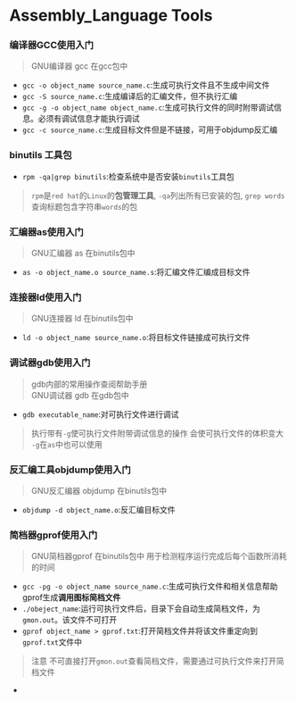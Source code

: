 # Assembly_Language Tools

### 编译器GCC使用入门
> GNU编译器 gcc 在gcc包中

* `gcc -o object_name source_name.c`:生成可执行文件且不生成中间文件
* `gcc -S source_name.c`:生成编译后的汇编文件，但不执行汇编
* `gcc -g -o object_name object_name.c`:生成可执行文件的同时附带调试信息。必须有调试信息才能执行调试
* `gcc -c source_name.c`:生成目标文件但是不链接，可用于objdump反汇编

### binutils 工具包
* `rpm -qa|grep binutils`:检查系统中是否安装`binutils`工具包
> `rpm`是`red hat`的`Linux`的**包管理工具**, `-qa`列出所有已安装的包, `grep words`查询标题包含字符串`words`的包

### 汇编器as使用入门
> GNU汇编器 as 在binutils包中

* `as -o object_name.o source_name.s`:将汇编文件汇编成目标文件

### 连接器ld使用入门
> GNU连接器 ld 在binutils包中

* `ld -o object_name source_name.o`:将目标文件链接成可执行文件

### 调试器gdb使用入门

> gdb内部的常用操作查阅帮助手册     
> GNU调试器 gdb 在gdb包中  

* `gdb executable_name`:对可执行文件进行调试
> 执行带有`-g`使可执行文件附带调试信息的操作 会使可执行文件的体积变大  
> `-g`在`as`中也可以使用  

### 反汇编工具objdump使用入门
> GNU反汇编器 objdump 在binutils包中

* `objdump -d object_name.o`:反汇编目标文件

### 简档器gprof使用入门
> GNU简档器gprof 在binutils包中 用于检测程序运行完成后每个函数所消耗的时间

* `gcc -pg -o object_name source_name.c`:生成可执行文件和相关信息帮助gprof生成**调用图标简档文件**
* `./obeject_name`:运行可执行文件后，目录下会自动生成简档文件，为`gmon.out`。该文件不可打开
* `gprof object_name > gprof.txt`:打开简档文件并将该文件重定向到`gprof.txt`文件中
> 注意 不可直接打开`gmon.out`查看简档文件，需要通过可执行文件来打开简档文件

* 
